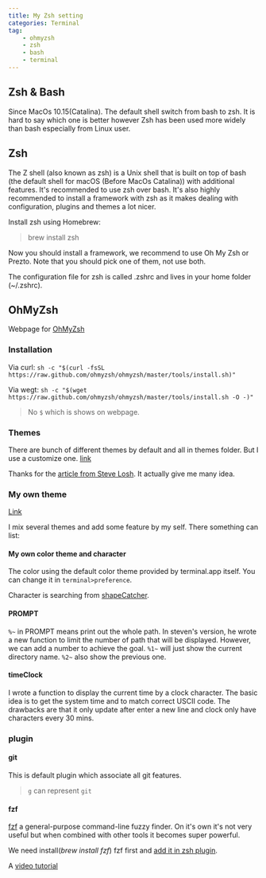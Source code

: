 ```yaml
---
title: My Zsh setting
categories: Terminal
tag:
    - ohmyzsh
    - zsh
    - bash
    - terminal
---
```


## Zsh & Bash

Since MacOs 10.15(Catalina). The default shell switch from bash to zsh. It is hard to say which one is better however Zsh has been used more widely than bash especially from Linux user.

## Zsh

The Z shell (also known as zsh) is a Unix shell that is built on top of bash (the default shell for macOS (Before MacOs Catalina)) with additional features. It's recommended to use zsh over bash. It's also highly recommended to install a framework with zsh as it makes dealing with configuration, plugins and themes a lot nicer.

Install zsh using Homebrew:

> brew install zsh

Now you should install a framework, we recommend to use Oh My Zsh or Prezto. Note that you should pick one of them, not use both.

The configuration file for zsh is called .zshrc and lives in your home folder (~/.zshrc).

## OhMyZsh

Webpage for [OhMyZsh](https://ohmyz.sh)

### Installation

Via curl: `sh -c "$(curl -fsSL https://raw.github.com/ohmyzsh/ohmyzsh/master/tools/install.sh)"`

Via wegt: `sh -c "$(wget https://raw.github.com/ohmyzsh/ohmyzsh/master/tools/install.sh -O -)"`

> No `$` which is shows on webpage.

### Themes

There are bunch of different themes by default and all in themes folder. But I use a customize one. [link]({{site.url}}{{site.baseurl}}/public/file/TyrangYang.zsh-theme)

Thanks for the [article from Steve Losh](https://stevelosh.com/blog/2010/02/my-extravagant-zsh-prompt/). It actually give me many idea.

### My own theme

[Link]({{site.url}}{{site.baseurl}}/public/file/TyrangYang.zsh-theme)

I mix several themes and add some feature by my self. There something can list:

#### My own color theme and character

The color using the default color theme provided by terminal.app itself. You can change it in `terminal>preference`.

Character is searching from [shapeCatcher](http://shapecatcher.com/index.html).

#### PROMPT

`%~` in PROMPT means print out the whole path. In steven's version, he wrote a new function to limit the number of path that will be displayed. However, we can add a number to achieve the goal. `%1~` will just show the current directory name. `%2~` also show the previous one.

#### timeClock

I wrote a function to display the current time by a clock character. The basic idea is to get the system time and to match correct USCII code. The drawbacks are that it only update after enter a new line and clock only have characters every 30 mins.

### plugin

#### git

This is default plugin which associate all git features.

> `g` can represent `git`

#### fzf

[fzf](https://github.com/junegunn/fzf) a general-purpose command-line fuzzy finder. On it's own it's not very useful but when combined with other tools it becomes super powerful.

We need install(_brew install fzf_) fzf first and [add it in zsh plugin](https://github.com/ohmyzsh/ohmyzsh/tree/master/plugins/fzf).

A [video tutorial](https://www.youtube.com/watch?v=qgG5Jhi_Els)

